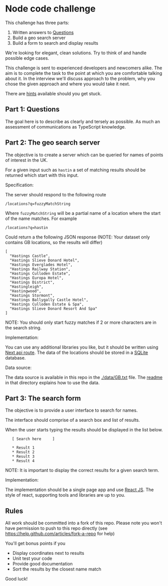 # Node code challenge

This challenge has three parts:

1. Written answers to [Questions](./QUESTIONS.md)
2. Build a geo search server
3. Build a form to search and display results

We're looking for elegant, clean solutions. Try to think of and handle possible edge cases.

This challenge is sent to experienced developers and newcomers alike. The aim is to complete the task to the point at which you are comfortable talking about it. In the interview we'll discuss approach to the problem, why you chose the given approach and where you would take it next.

There are [hints](./HINTS.md) available should you get stuck.

## Part 1: Questions

The goal here is to describe as clearly and tersely as possible. As much an assessment of communications as TypeScript knowledge.

## Part 2: The geo search server

The objective is to create a server which can be queried for names of points of interest in the UK.

For a given input such as `hastin` a set of matching results should be returned which start with this input.

Specification:

The server should respond to the following route

    /locations?q=fuzzyMatchString

Where `fuzzyMatchString` will be a partial name of a location where the start of the name matches. For example

    /locations?q=hastin

Could return a the following JSON response (NOTE: Your dataset only contains GB locations, so the results will differ)

    [
      "Hastings Castle",
      "Hastings Slieve Donard Hotel",
      "Hastings Everglades Hotel",
      "Hastings Railway Station",
      "Hastings Culloden Estate",
      "Hastings Europa Hotel",
      "Hastings District",
      "Hastingleigh",
      "Hastingwood",
      "Hastings Stormont",
      "Hastings Ballygally Castle Hotel",
      "Hastings Culloden Estate & Spa",
      "Hastings Slieve Donard Resort And Spa"
    ]

NOTE: You should only start fuzzy matches if 2 or more characters are in the search string.

Implementation:

You can use any additional libraries you like, but it should be written using [Next api route](https://nextjs.org/docs/pages/building-your-application/routing/api-routes). The data of the locations should be stored in a [SQLite](https://www.sqlite.org/) database.

Data source:

The data source is available in this repo in the [./data/GB.txt](data/) file. The [readme](data/readme.txt) in that directory explains how to use the data.

## Part 3: The search form

The objective is to provide a user interface to search for names.

The interface should comprise of a search box and list of results.

When the user starts typing the results should be displayed in the list below.

```
   [ Search here     ]

   * Result 1
   * Result 2
   * Result 3
   * Result 4

```

NOTE: It is important to display the correct results for a given search term.

Implementation:

The implementation should be a single page app and use [React JS](https://reactjs.org/). The style of react, supporting tools and libraries are up to you.

## Rules

All work should be committed into a fork of this repo. Please note you won't have permission to push to this repo directly (see <https://help.github.com/articles/fork-a-repo> for help)

You'll get bonus points if you

- Display coordinates next to results
- Unit test your code
- Provide good documentation
- Sort the results by the closest name match

Good luck!
